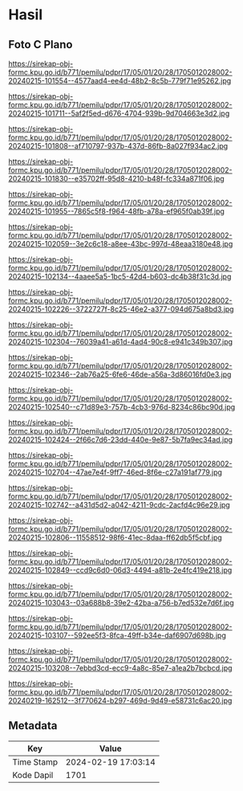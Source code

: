 # Hasil

## Foto C Plano

https://sirekap-obj-formc.kpu.go.id/b771/pemilu/pdpr/17/05/01/20/28/1705012028002-20240215-101554--4577aad4-ee4d-48b2-8c5b-779f71e95262.jpg

https://sirekap-obj-formc.kpu.go.id/b771/pemilu/pdpr/17/05/01/20/28/1705012028002-20240215-101711--5af2f5ed-d676-4704-939b-9d704663e3d2.jpg

https://sirekap-obj-formc.kpu.go.id/b771/pemilu/pdpr/17/05/01/20/28/1705012028002-20240215-101808--af710797-937b-437d-86fb-8a027f934ac2.jpg

https://sirekap-obj-formc.kpu.go.id/b771/pemilu/pdpr/17/05/01/20/28/1705012028002-20240215-101830--e35702ff-95d8-4210-b48f-fc334a871f06.jpg

https://sirekap-obj-formc.kpu.go.id/b771/pemilu/pdpr/17/05/01/20/28/1705012028002-20240215-101955--7865c5f8-f964-48fb-a78a-ef965f0ab39f.jpg

https://sirekap-obj-formc.kpu.go.id/b771/pemilu/pdpr/17/05/01/20/28/1705012028002-20240215-102059--3e2c6c18-a8ee-43bc-997d-48eaa3180e48.jpg

https://sirekap-obj-formc.kpu.go.id/b771/pemilu/pdpr/17/05/01/20/28/1705012028002-20240215-102134--4aaee5a5-1bc5-42d4-b603-dc4b38f31c3d.jpg

https://sirekap-obj-formc.kpu.go.id/b771/pemilu/pdpr/17/05/01/20/28/1705012028002-20240215-102226--3722727f-8c25-46e2-a377-094d675a8bd3.jpg

https://sirekap-obj-formc.kpu.go.id/b771/pemilu/pdpr/17/05/01/20/28/1705012028002-20240215-102304--76039a41-a61d-4ad4-90c8-e941c349b307.jpg

https://sirekap-obj-formc.kpu.go.id/b771/pemilu/pdpr/17/05/01/20/28/1705012028002-20240215-102346--2ab76a25-6fe6-46de-a56a-3d86016fd0e3.jpg

https://sirekap-obj-formc.kpu.go.id/b771/pemilu/pdpr/17/05/01/20/28/1705012028002-20240215-102540--c71d89e3-757b-4cb3-976d-8234c86bc90d.jpg

https://sirekap-obj-formc.kpu.go.id/b771/pemilu/pdpr/17/05/01/20/28/1705012028002-20240215-102424--2f66c7d6-23dd-440e-9e87-5b7fa9ec34ad.jpg

https://sirekap-obj-formc.kpu.go.id/b771/pemilu/pdpr/17/05/01/20/28/1705012028002-20240215-102704--47ae7e4f-9ff7-46ed-8f6e-c27a191af779.jpg

https://sirekap-obj-formc.kpu.go.id/b771/pemilu/pdpr/17/05/01/20/28/1705012028002-20240215-102742--a431d5d2-a042-4211-9cdc-2acfd4c96e29.jpg

https://sirekap-obj-formc.kpu.go.id/b771/pemilu/pdpr/17/05/01/20/28/1705012028002-20240215-102806--11558512-98f6-41ec-8daa-ff62db5f5cbf.jpg

https://sirekap-obj-formc.kpu.go.id/b771/pemilu/pdpr/17/05/01/20/28/1705012028002-20240215-102849--ccd9c6d0-06d3-4494-a81b-2e4fc419e218.jpg

https://sirekap-obj-formc.kpu.go.id/b771/pemilu/pdpr/17/05/01/20/28/1705012028002-20240215-103043--03a688b8-39e2-42ba-a756-b7ed532e7d6f.jpg

https://sirekap-obj-formc.kpu.go.id/b771/pemilu/pdpr/17/05/01/20/28/1705012028002-20240215-103107--592ee5f3-8fca-49ff-b34e-daf6907d698b.jpg

https://sirekap-obj-formc.kpu.go.id/b771/pemilu/pdpr/17/05/01/20/28/1705012028002-20240215-103208--7ebbd3cd-ecc9-4a8c-85e7-a1ea2b7bcbcd.jpg

https://sirekap-obj-formc.kpu.go.id/b771/pemilu/pdpr/17/05/01/20/28/1705012028002-20240219-162512--3f770624-b297-469d-9d49-e58731c6ac20.jpg


## Metadata

| Key        | Value               |
| ---------- | ------------------- |
| Time Stamp | 2024-02-19 17:03:14 |
| Kode Dapil | 1701                |



